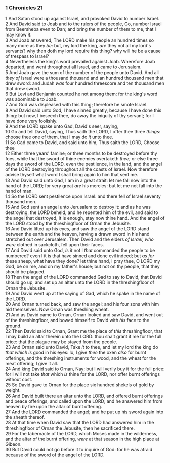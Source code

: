 ### 1 Chronicles 21

1 And Satan stood up against Israel, and provoked David to number Israel.  
2 And David said to Joab and to the rulers of the people, Go, number Israel from Beersheba even to Dan; and bring the number of them to me, that I may know *it*.  
3 And Joab answered, The LORD make his people an hundred times so many more as they *be*: but, my lord the king, *are* they not all my lord's servants? why then doth my lord require this thing? why will he be a cause of trespass to Israel?  
4 Nevertheless the king's word prevailed against Joab. Wherefore Joab departed, and went throughout all Israel, and came to Jerusalem.  
5 And Joab gave the sum of the number of the people unto David. And all *they of* Israel were a thousand thousand and an hundred thousand men that drew sword: and Judah *was* four hundred threescore and ten thousand men that drew sword.  
6 But Levi and Benjamin counted he not among them: for the king's word was abominable to Joab.  
7 And God was displeased with this thing; therefore he smote Israel.  
8 And David said unto God, I have sinned greatly, because I have done this thing: but now, I beseech thee, do away the iniquity of thy servant; for I have done very foolishly.  
9 And the LORD spake unto Gad, David's seer, saying,  
10 Go and tell David, saying, Thus saith the LORD, I offer thee three *things*: choose thee one of them, that I may do *it* unto thee.  
11 So Gad came to David, and said unto him, Thus saith the LORD, Choose thee  
12 Either three years' famine; or three months to be destroyed before thy foes, while that the sword of thine enemies overtaketh *thee*; or else three days the sword of the LORD, even the pestilence, in the land, and the angel of the LORD destroying throughout all the coasts of Israel. Now therefore advise thyself what word I shall bring again to him that sent me.  
13 And David said unto Gad, I am in a great strait: let me fall now into the hand of the LORD; for very great *are* his mercies: but let me not fall into the hand of man.  
14 So the LORD sent pestilence upon Israel: and there fell of Israel seventy thousand men.  
15 And God sent an angel unto Jerusalem to destroy it: and as he was destroying, the LORD beheld, and he repented him of the evil, and said to the angel that destroyed, It is enough, stay now thine hand. And the angel of the LORD stood by the threshingfloor of Ornan the Jebusite.  
16 And David lifted up his eyes, and saw the angel of the LORD stand between the earth and the heaven, having a drawn sword in his hand stretched out over Jerusalem. Then David and the elders *of Israel, who were* clothed in sackcloth, fell upon their faces.  
17 And David said unto God, *Is it* not I *that* commanded the people to be numbered? even I it is that have sinned and done evil indeed; but *as for* these sheep, what have they done? let thine hand, I pray thee, O LORD my God, be on me, and on my father's house; but not on thy people, that they should be plagued.  
18 Then the angel of the LORD commanded Gad to say to David, that David should go up, and set up an altar unto the LORD in the threshingfloor of Ornan the Jebusite.  
19 And David went up at the saying of Gad, which he spake in the name of the LORD.  
20 And Ornan turned back, and saw the angel; and his four sons with him hid themselves. Now Ornan was threshing wheat.  
21 And as David came to Ornan, Ornan looked and saw David, and went out of the threshingfloor, and bowed himself to David with *his* face to the ground.  
22 Then David said to Ornan, Grant me the place of *this* threshingfloor, that I may build an altar therein unto the LORD: thou shalt grant it me for the full price: that the plague may be stayed from the people.  
23 And Ornan said unto David, Take *it* to thee, and let my lord the king do *that which is* good in his eyes: lo, I give *thee* the oxen *also* for burnt offerings, and the threshing instruments for wood, and the wheat for the meat offering; I give it all.  
24 And king David said to Ornan, Nay; but I will verily buy it for the full price: for I will not take *that* which *is* thine for the LORD, nor offer burnt offerings without cost.  
25 So David gave to Ornan for the place six hundred shekels of gold by weight.  
26 And David built there an altar unto the LORD, and offered burnt offerings and peace offerings, and called upon the LORD; and he answered him from heaven by fire upon the altar of burnt offering.  
27 And the LORD commanded the angel; and he put up his sword again into the sheath thereof.  
28 At that time when David saw that the LORD had answered him in the threshingfloor of Ornan the Jebusite, then he sacrificed there.  
29 For the tabernacle of the LORD, which Moses made in the wilderness, and the altar of the burnt offering, *were* at that season in the high place at Gibeon.  
30 But David could not go before it to inquire of God: for he was afraid because of the sword of the angel of the LORD.  
